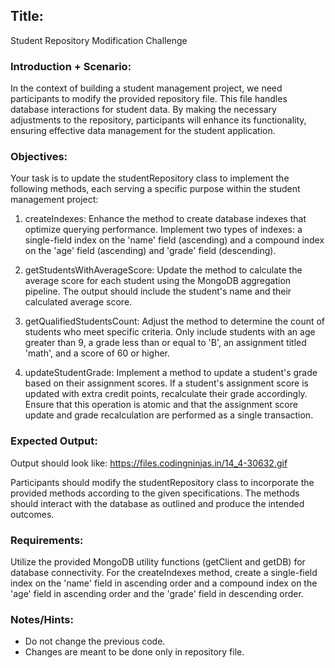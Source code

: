 ## Title:
 Student Repository Modification Challenge

### Introduction + Scenario: 
In the context of building a student management project, we need participants to modify the provided repository file. This file handles database interactions for student data. By making the necessary adjustments to the repository, participants will enhance its functionality, ensuring effective data management for the student application.

### Objectives: 
Your task is to update the studentRepository class to implement the following methods, each serving a specific purpose within the student management project:

1. createIndexes: Enhance the method to create database indexes that optimize querying performance. Implement two types of indexes: a single-field index on the 'name' field (ascending) and a compound index on the 'age' field (ascending) and 'grade' field (descending).

2. getStudentsWithAverageScore: Update the method to calculate the average score for each student using the MongoDB aggregation pipeline. The output should include the student's name and their calculated average score.

3. getQualifiedStudentsCount: Adjust the method to determine the count of students who meet specific criteria. Only include students with an age greater than 9, a grade less than or equal to 'B', an assignment titled 'math', and a score of 60 or higher.

4. updateStudentGrade: Implement a method to update a student's grade based on their assignment scores. If a student's assignment score is updated with extra credit points, recalculate their grade accordingly. Ensure that this operation is atomic and that the assignment score update and grade recalculation are performed as a single transaction.

### Expected Output: 

Output should look like: https://files.codingninjas.in/14_4-30632.gif

Participants should modify the studentRepository class to incorporate the provided methods according to the given specifications. The methods should interact with the database as outlined and produce the intended outcomes.

### Requirements:
 Utilize the provided MongoDB utility functions (getClient and getDB) for database connectivity. For the createIndexes method, create a single-field index on the 'name' field in ascending order and a compound index on the 'age' field in ascending order and the 'grade' field in descending order.

### Notes/Hints: 
- Do not change the previous code.
- Changes are meant to be done only in repository file.
